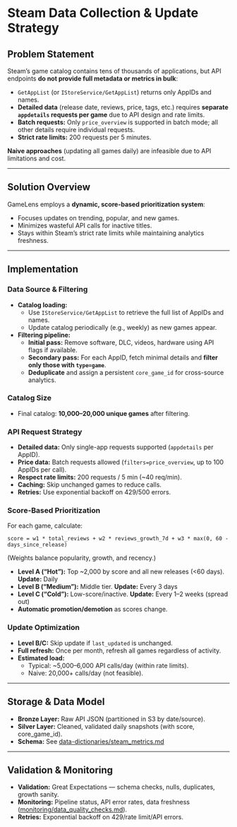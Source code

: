 # Steam Data Collection & Update Strategy

## Problem Statement

Steam’s game catalog contains tens of thousands of applications, but API endpoints **do not provide full metadata or metrics in bulk**:

- `GetAppList` (or `IStoreService/GetAppList`) returns only AppIDs and names.
- **Detailed data** (release date, reviews, price, tags, etc.) requires **separate `appdetails` requests per game** due to API design and rate limits.
- **Batch requests:** Only `price_overview` is supported in batch mode; all other details require individual requests.
- **Strict rate limits:** 200 requests per 5 minutes.

**Naive approaches** (updating all games daily) are infeasible due to API limitations and cost.

---

## Solution Overview

GameLens employs a **dynamic, score-based prioritization system**:

- Focuses updates on trending, popular, and new games.
- Minimizes wasteful API calls for inactive titles.
- Stays within Steam’s strict rate limits while maintaining analytics freshness.

---

## Implementation

### Data Source & Filtering

- **Catalog loading:**
  - Use `IStoreService/GetAppList` to retrieve the full list of AppIDs and names.
  - Update catalog periodically (e.g., weekly) as new games appear.
- **Filtering pipeline:**
  - **Initial pass:** Remove software, DLC, videos, hardware using API flags if available.
  - **Secondary pass:** For each AppID, fetch minimal details and **filter only those with `type=game`**.
  - **Deduplicate** and assign a persistent `core_game_id` for cross-source analytics.

### Catalog Size

- Final catalog: **10,000–20,000 unique games** after filtering.

### API Request Strategy

- **Detailed data:** Only single-app requests supported (`appdetails` per AppID).
- **Price data:** Batch requests allowed (`filters=price_overview`, up to 100 AppIDs per call).
- **Respect rate limits:** 200 requests / 5 min (~40 req/min).
- **Caching:** Skip unchanged games to reduce calls.
- **Retries:** Use exponential backoff on 429/500 errors.

### Score-Based Prioritization

For each game, calculate:

`score = w1 * total_reviews + w2 * reviews_growth_7d + w3 * max(0, 60 - days_since_release)`

(Weights balance popularity, growth, and recency.)

- **Level A (“Hot”):** Top ~2,000 by score and all new releases (<60 days).
  **Update:** Daily
- **Level B (“Medium”):** Middle tier.
  **Update:** Every 3 days
- **Level C (“Cold”):** Low-score/inactive.
  **Update:** Every 1–2 weeks (spread out)
- **Automatic promotion/demotion** as scores change.

### Update Optimization

- **Level B/C:** Skip update if `last_updated` is unchanged.
- **Full refresh:** Once per month, refresh all games regardless of activity.
- **Estimated load:**
  - Typical: ~5,000–6,000 API calls/day (within rate limits).
  - Naive: 20,000+ calls/day (not feasible).

---

## Storage & Data Model

- **Bronze Layer:** Raw API JSON (partitioned in S3 by date/source).
- **Silver Layer:** Cleaned, validated daily snapshots (with score, core_game_id).
- **Schema:** See [data-dictionaries/steam_metrics.md](../data-dictionaries/steam_metrics.md)

---

## Validation & Monitoring

- **Validation:** Great Expectations — schema checks, nulls, duplicates, growth sanity.
- **Monitoring:** Pipeline status, API error rates, data freshness ([monitoring/data_quality_checks.md](../monitoring/data_quality_checks.md)).
- **Retries:** Exponential backoff on 429/rate limit/API errors.

